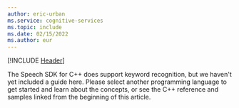 ```yaml
---
author: eric-urban
ms.service: cognitive-services
ms.topic: include
ms.date: 02/15/2022
ms.author: eur
---
```


[!INCLUDE [Header](../../common/cpp.md)]

The Speech SDK for C++ does support keyword recognition, but we haven't yet included a guide here. Please select another programming language to get started and learn about the concepts, or see the C++ reference and samples linked from the beginning of this article. 
